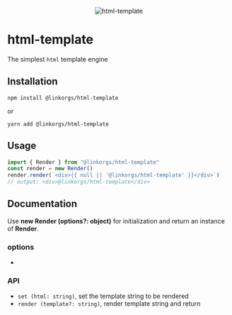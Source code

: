 <p align="center">
  <img src="https://linkorg.club/www/html-template/logo.png" alt="html-template">
</p>

# html-template

The simplest `html` template engine

## Installation

`npm install @linkorgs/html-template`

or

`yarn add @linkorgs/html-template`

## Usage

```javascript
import { Render } from "@linkorgs/html-template"
const render = new Render()
render.render(`<div>{{ null || '@linkorgs/html-template' }}</div>`)
// output: <div>@linkorgs/html-template</div>
```

## Documentation

Use **new Render (options?: object)** for initialization and return an instance of **Render**.

### options

+

### API

+ `set (html: string)`, set the template string to be rendered
+ `render (template?: string)`, render template string and return
